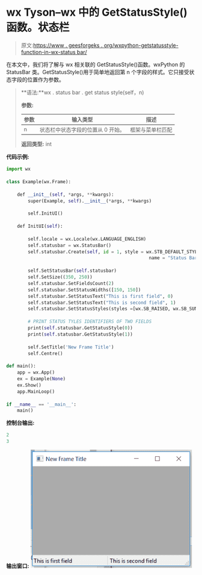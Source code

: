 # wx Tyson–wx 中的 GetStatusStyle()函数。状态栏

> 原文:[https://www . geesforgeks . org/wxpython-getstatusstyle-function-in-wx-status bar/](https://www.geeksforgeeks.org/wxpython-getstatusstyle-function-in-wx-statusbar/)

在本文中，我们将了解与 wx 相关联的 GetStatusStyle()函数。wxPython 的 StatusBar 类。GetStatusStyle()用于简单地返回第 n 个字段的样式。它只接受状态字段的位置作为参数。

> **语法:**wx . status bar . get status style(self，n)
> 
> **参数:**
> 
> | 参数 | 输入类型 | 描述 |
> | --- | --- | --- |
> | n | 状态栏中状态字段的位置从 0 开始。 | 框架与菜单栏匹配 |
> 
> **返回类型:** int

**代码示例:**

```py
import wx

class Example(wx.Frame):

    def __init__(self, *args, **kwargs):
        super(Example, self).__init__(*args, **kwargs)

        self.InitUI()

    def InitUI(self):

        self.locale = wx.Locale(wx.LANGUAGE_ENGLISH)
        self.statusbar = wx.StatusBar()
        self.statusbar.Create(self, id = 1, style = wx.STB_DEFAULT_STYLE, 
                                                     name = "Status Bar")

        self.SetStatusBar(self.statusbar)
        self.SetSize((350, 250))
        self.statusbar.SetFieldsCount(2)
        self.statusbar.SetStatusWidths([150, 150])
        self.statusbar.SetStatusText("This is first field", 0)
        self.statusbar.SetStatusText("This is second field", 1)
        self.statusbar.SetStatusStyles(styles =[wx.SB_RAISED, wx.SB_SUNKEN])

        # PRINT STATUS TYLES IDENTIFIERS OF TWO FIELDS
        print(self.statusbar.GetStatusStyle(0))
        print(self.statusbar.GetStatusStyle(1))

        self.SetTitle('New Frame Title')
        self.Centre()

def main():
    app = wx.App()
    ex = Example(None)
    ex.Show()
    app.MainLoop()

if __name__ == '__main__':
    main()
```

**控制台输出:**

```py
2
3

```

**输出窗口:**
![](img/345d78f93e4dfdae1d7bc12423d09902.png)